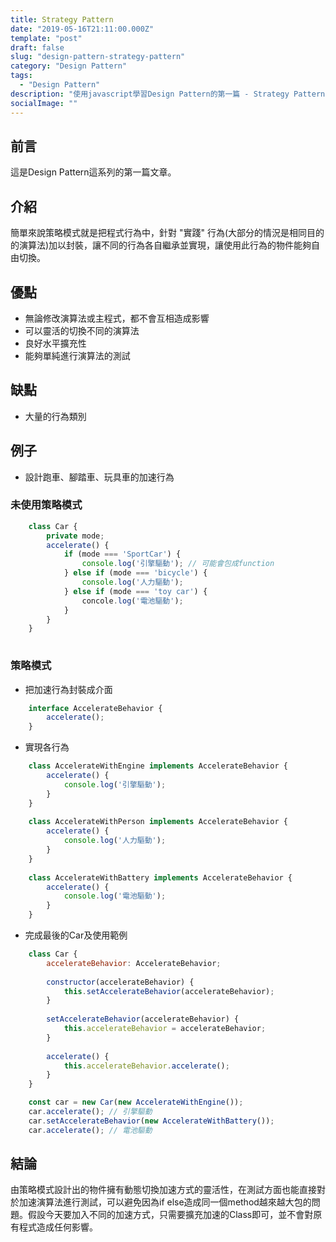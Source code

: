 ```yaml
---
title: Strategy Pattern
date: "2019-05-16T21:11:00.000Z"
template: "post"
draft: false
slug: "design-pattern-strategy-pattern"
category: "Design Pattern"
tags:
  - "Design Pattern"
description: "使用javascript學習Design Pattern的第一篇 - Strategy Pattern"
socialImage: ""
---
```


## 前言
這是Design Pattern這系列的第一篇文章。

## 介紹

簡單來說策略模式就是把程式行為中，針對 "實踐" 行為(大部分的情況是相同目的的演算法)加以封裝，讓不同的行為各自繼承並實現，讓使用此行為的物件能夠自由切換。

## 優點
 - 無論修改演算法或主程式，都不會互相造成影響
 - 可以靈活的切換不同的演算法
 - 良好水平擴充性
 - 能夠單純進行演算法的測試

## 缺點
 - 大量的行為類別


## 例子
 - 設計跑車、腳踏車、玩具車的加速行為

### 未使用策略模式
```javascript
    class Car {
        private mode;
        accelerate() {
            if (mode === 'SportCar') {
                console.log('引擎驅動'); // 可能會包成function
            } else if (mode === 'bicycle') {
                console.log('人力驅動');
            } else if (mode === 'toy car') {
                concole.log('電池驅動');
            }
        }
    }
    
```

### 策略模式
 - 把加速行為封裝成介面
```javascript
    interface AccelerateBehavior {
        accelerate();
    }
```
 - 實現各行為
```javascript
    class AccelerateWithEngine implements AccelerateBehavior {
        accelerate() {
            console.log('引擎驅動');
        }
    }
    
    class AccelerateWithPerson implements AccelerateBehavior {
        accelerate() {
            console.log('人力驅動');
        }
    }
    
    class AccelerateWithBattery implements AccelerateBehavior {
        accelerate() {
            console.log('電池驅動');
        }
    }
```
 - 完成最後的Car及使用範例
```javascript
    class Car {
        accelerateBehavior: AccelerateBehavior;
        
        constructor(accelerateBehavior) {
            this.setAccelerateBehavior(accelerateBehavior);
        }
        
        setAccelerateBehavior(accelerateBehavior) {
            this.accelerateBehavior = accelerateBehavior;
        }
        
        accelerate() {
            this.accelerateBehavior.accelerate();
        }
    }
```
```javascript
    const car = new Car(new AccelerateWithEngine());
    car.accelerate(); // 引擎驅動
    car.setAccelerateBehavior(new AccelerateWithBattery());
    car.accelerate(); // 電池驅動
```

## 結論
由策略模式設計出的物件擁有動態切換加速方式的靈活性，在測試方面也能直接對於加速演算法進行測試，可以避免因為if else造成同一個method越來越大包的問題。假設今天要加入不同的加速方式，只需要擴充加速的Class即可，並不會對原有程式造成任何影響。